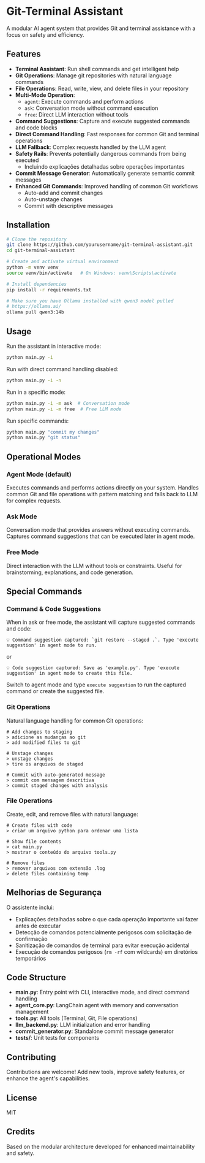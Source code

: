 # Git-Terminal Assistant

A modular AI agent system that provides Git and terminal assistance with a focus on safety and efficiency.

## Features

- **Terminal Assistant**: Run shell commands and get intelligent help
- **Git Operations**: Manage git repositories with natural language commands
- **File Operations**: Read, write, view, and delete files in your repository
- **Multi-Mode Operation**: 
  - `agent`: Execute commands and perform actions
  - `ask`: Conversation mode without command execution
  - `free`: Direct LLM interaction without tools
- **Command Suggestions**: Capture and execute suggested commands and code blocks
- **Direct Command Handling**: Fast responses for common Git and terminal operations
- **LLM Fallback**: Complex requests handled by the LLM agent
- **Safety Rails**: Prevents potentially dangerous commands from being executed
  - Incluindo explicações detalhadas sobre operações importantes
- **Commit Message Generator**: Automatically generate semantic commit messages
- **Enhanced Git Commands**: Improved handling of common Git workflows
  - Auto-add and commit changes
  - Auto-unstage changes
  - Commit with descriptive messages

## Installation

```bash
# Clone the repository
git clone https://github.com/yourusername/git-terminal-assistant.git
cd git-terminal-assistant

# Create and activate virtual environment
python -m venv venv
source venv/bin/activate   # On Windows: venv\Scripts\activate

# Install dependencies
pip install -r requirements.txt

# Make sure you have Ollama installed with qwen3 model pulled
# https://ollama.ai/
ollama pull qwen3:14b
```

## Usage

Run the assistant in interactive mode:

```bash
python main.py -i
```

Run with direct command handling disabled:

```bash
python main.py -i -n
```

Run in a specific mode:

```bash
python main.py -i -m ask  # Conversation mode
python main.py -i -m free  # Free LLM mode
```

Run specific commands:

```bash
python main.py "commit my changes"
python main.py "git status"
```

## Operational Modes

### Agent Mode (default)
Executes commands and performs actions directly on your system. Handles common Git and file operations with pattern matching and falls back to LLM for complex requests.

### Ask Mode
Conversation mode that provides answers without executing commands. Captures command suggestions that can be executed later in agent mode.

### Free Mode
Direct interaction with the LLM without tools or constraints. Useful for brainstorming, explanations, and code generation.

## Special Commands

### Command & Code Suggestions

When in ask or free mode, the assistant will capture suggested commands and code:

```
💡 Command suggestion captured: `git restore --staged .`. Type 'execute suggestion' in agent mode to run.
```

or 

```
💡 Code suggestion captured: Save as 'example.py'. Type 'execute suggestion' in agent mode to create this file.
```

Switch to agent mode and type `execute suggestion` to run the captured command or create the suggested file.

### Git Operations

Natural language handling for common Git operations:

```
# Add changes to staging
> adicione as mudanças ao git
> add modified files to git

# Unstage changes
> unstage changes
> tire os arquivos de staged

# Commit with auto-generated message
> commit com mensagem descritiva
> commit staged changes with analysis
```

### File Operations

Create, edit, and remove files with natural language:

```
# Create files with code
> criar um arquivo python para ordenar uma lista

# Show file contents
> cat main.py
> mostrar o conteúdo do arquivo tools.py

# Remove files
> remover arquivos com extensão .log
> delete files containing temp
```

## Melhorias de Segurança

O assistente inclui:

- Explicações detalhadas sobre o que cada operação importante vai fazer antes de executar
- Detecção de comandos potencialmente perigosos com solicitação de confirmação
- Sanitização de comandos de terminal para evitar execução acidental
- Execução de comandos perigosos (`rm -rf` com wildcards) em diretórios temporários

## Code Structure

- **main.py**: Entry point with CLI, interactive mode, and direct command handling
- **agent_core.py**: LangChain agent with memory and conversation management
- **tools.py**: All tools (Terminal, Git, File operations)
- **llm_backend.py**: LLM initialization and error handling  
- **commit_generator.py**: Standalone commit message generator
- **tests/**: Unit tests for components

## Contributing

Contributions are welcome! Add new tools, improve safety features, or enhance the agent's capabilities.

## License

MIT

## Credits

Based on the modular architecture developed for enhanced maintainability and safety. 